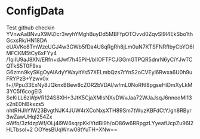 # ConfigData
Test github checkin 
YVnwAaBNvuX9MZIcr3wyhYMghBuyDd5MBFfpOTOvvd0ZqvSl9l4EkSbo1thGcxsRk/HN18DA
eUAVKe8TmWzeUGJ4w3GWb5fDa4U8qRgRh8jLm0uN7KTSFNRfIbyCbYO6IMFCKM5tCy6xFYy4
/1qiIU9aJ8XN/ERfn+dJwf7h45PiH/bIIOFTFCJGGmGTPQR5dnrN6yCiYJwTCQTkS5T0F9xs
G6zmn9kySKgOyAIAdyYWayitYs57XELmbQzs7rYnS2oCVEyl6Rwxa6U0h9uFRYPzB+Yzwv0x
f+//Ppu33ExNy8JQknxBBew8cZOR2bVDAl/wfmL0NoRftI8pgseHiDmXyLkM3YC5f6cogEl3
SeKiLL6zWpVR124S8XH+3JtK5CjaXMlsNXvDWvJaa72WJaJsqJ6nnooMi13x2nE0hlBkxzs5
nhtRHJhYIW23BvgtNJK4JUW4rXCoNxsXTH89Sm7tWuzKBFdCtY/gh8RByr3wZawUHqI254Zx
oWfb/3zfdzpWf/OLj4l9W6sqrpKklYtdBi9h/oO86w6RRpgzLYyeafUcpZu96I2HLTbsol+2
OOYesBUqWnw08tYuTH+XNw==
